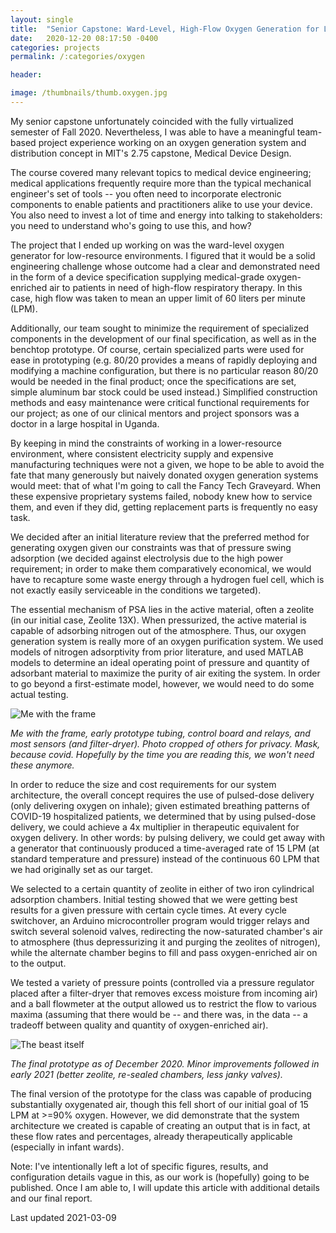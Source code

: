 ```yaml
---
layout: single
title:  "Senior Capstone: Ward-Level, High-Flow Oxygen Generation for Low-Resource Environments"
date:   2020-12-20 08:17:50 -0400
categories: projects
permalink: /:categories/oxygen

header:

image: /thumbnails/thumb.oxygen.jpg
---
```



 My senior capstone unfortunately coincided with the fully virtualized semester of Fall 2020. Nevertheless, I was able to have a meaningful team-based project experience working on an oxygen generation system and distribution concept in MIT's 2.75 capstone, Medical Device Design.

The course covered many relevant topics to medical device engineering; medical applications frequently require more than the typical mechanical engineer's set of tools -- you often need to incorporate electronic components to enable patients and practitioners alike to use your device. You also need to invest a lot of time and energy into talking to stakeholders: you need to understand who's going to use this, and how?

The project that I ended up working on was the ward-level oxygen generator for low-resource environments. I figured that it would be a solid engineering challenge whose outcome had a clear and demonstrated need in the form of a device specification supplying medical-grade oxygen-enriched air to patients in need of high-flow respiratory therapy. In this case, high flow was taken to mean an upper limit of 60 liters per minute (LPM).

Additionally, our team sought to minimize the requirement of specialized components in the development of our final specification, as well as in the benchtop prototype. Of course, certain specialized parts were used for ease in prototyping (e.g. 80/20 provides a means of rapidly deploying and modifying a machine configuration, but there is no particular reason 80/20 would be needed in the final product; once the specifications are set, simple aluminum bar stock could be used instead.) Simplified construction methods and easy maintenance were critical functional requirements for our project; as one of our clinical mentors and project sponsors was a doctor in a large hospital in Uganda.

By keeping in mind the constraints of working in a lower-resource environment, where consistent electricity supply and expensive manufacturing techniques were not a given, we hope to be able to avoid the fate that many generously but naively donated oxygen generation systems would meet: that of what I'm going to call the Fancy Tech Graveyard. When these expensive proprietary systems failed, nobody knew how to service them, and even if they did, getting replacement parts is frequently no easy task.

We decided after an initial literature review that the preferred method for generating oxygen given our constraints was that of pressure swing adsorption (we decided against electrolysis due to the high power requirement; in order to make them comparatively economical, we would have to recapture some waste energy through a hydrogen fuel cell, which is not exactly easily serviceable in the conditions we targeted).

The essential mechanism of PSA lies in the active material, often a zeolite (in our initial case, Zeolite 13X). When pressurized, the active material is capable of adsorbing nitrogen out of the atmosphere. Thus, our oxygen generation system is really more of an oxygen purification system. We used models of nitrogen adsorptivity from prior literature, and used MATLAB models to determine an ideal operating point of pressure and quantity of adsorbant material to maximize the purity of air exiting the system. In order to go beyond a first-estimate model, however, we would need to do some actual testing. 

![Me with the frame](/oxygen/frame.jpg)

*Me with the frame, early prototype tubing, control board and relays, and most sensors (and filter-dryer). Photo cropped of others for privacy. Mask, because covid. Hopefully by the time you are reading this, we won't need these anymore.*

In order to reduce the size and cost requirements for our system architecture, the overall concept requires the use of pulsed-dose delivery (only delivering oxygen on inhale); given estimated breathing patterns of COVID-19 hospitalized patients, we determined that by using pulsed-dose delivery, we could achieve a 4x multiplier in therapeutic equivalent for oxygen delivery. In other words: by pulsing delivery, we could get away with a generator that continuously produced a time-averaged rate of 15 LPM (at standard temperature and pressure) instead of the continuous 60 LPM that we had originally set as our target.

We selected to a certain quantity of zeolite in either of two iron cylindrical adsorption chambers. Initial testing showed that we were getting best results for a given pressure with certain cycle times. At every cycle switchover, an Arduino microcontroller program would trigger relays and switch several solenoid valves, redirecting the now-saturated chamber's air to atmosphere (thus depressurizing it and purging the zeolites of nitrogen), while the alternate chamber begins to fill and pass oxygen-enriched air on to the output.

We tested a variety of pressure points (controlled via a pressure regulator placed after a filter-dryer that removes excess moisture from incoming air) and a ball flowmeter at the output allowed us to restrict the flow to various maxima (assuming that there would be -- and there was, in the data -- a tradeoff between quality and quantity of oxygen-enriched air).

![The beast itself](/oxygen/oxygen.jpg)

*The final prototype as of December 2020. Minor improvements followed in early 2021 (better zeolite, re-sealed chambers, less janky valves).*

The final version of the prototype for the class was capable of producing substantially oxygenated air, though this fell short of our initial goal of 15 LPM at >=90% oxygen. However, we did demonstrate that the system architecture we created is capable of creating an output that is in fact, at these flow rates and percentages, already therapeutically applicable (especially in infant wards).

Note: I've intentionally left a lot of specific figures, results, and configuration details vague in this, as our work is (hopefully) going to be published. Once I am able to, I will update this article with additional details and our final report.

Last updated 2021-03-09

